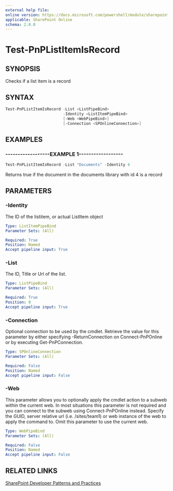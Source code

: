 ```yaml
---
external help file:
online version: https://docs.microsoft.com/powershell/module/sharepoint-pnp/test-pnplistitemisrecord
applicable: SharePoint Online
schema: 2.0.0
---
```


# Test-PnPListItemIsRecord

## SYNOPSIS
Checks if a list item is a record

## SYNTAX 

```powershell
Test-PnPListItemIsRecord -List <ListPipeBind>
                         -Identity <ListItemPipeBind>
                         [-Web <WebPipeBind>]
                         [-Connection <SPOnlineConnection>]
```

## EXAMPLES

### ------------------EXAMPLE 1------------------
```powershell
Test-PnPListItemIsRecord -List "Documents" -Identity 4
```

Returns true if the document in the documents library with id 4 is a record

## PARAMETERS

### -Identity
The ID of the listitem, or actual ListItem object

```yaml
Type: ListItemPipeBind
Parameter Sets: (All)

Required: True
Position: Named
Accept pipeline input: True
```

### -List
The ID, Title or Url of the list.

```yaml
Type: ListPipeBind
Parameter Sets: (All)

Required: True
Position: 0
Accept pipeline input: True
```

### -Connection
Optional connection to be used by the cmdlet. Retrieve the value for this parameter by either specifying -ReturnConnection on Connect-PnPOnline or by executing Get-PnPConnection.

```yaml
Type: SPOnlineConnection
Parameter Sets: (All)

Required: False
Position: Named
Accept pipeline input: False
```

### -Web
This parameter allows you to optionally apply the cmdlet action to a subweb within the current web. In most situations this parameter is not required and you can connect to the subweb using Connect-PnPOnline instead. Specify the GUID, server relative url (i.e. /sites/team1) or web instance of the web to apply the command to. Omit this parameter to use the current web.

```yaml
Type: WebPipeBind
Parameter Sets: (All)

Required: False
Position: Named
Accept pipeline input: False
```

## RELATED LINKS

[SharePoint Developer Patterns and Practices](https://aka.ms/sppnp)